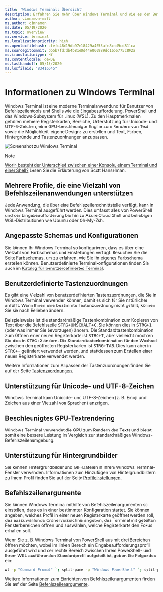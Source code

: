 ```yaml
---
title: 'Windows Terminal: Übersicht'
description: Erfahren Sie mehr über Windows Terminal und wie es den Befehlszeilenworkflow verbessern kann.
author: cinnamon-msft
ms.author: cinnamon
ms.date: 05/19/2020
ms.topic: overview
ms.service: terminal
ms.localizationpriority: high
ms.openlocfilehash: cfefc48d19db97e18429a4653afe8cad9cd811ca
ms.sourcegitcommit: bb5b7fd7db4b81e0d44e060989dc16b6775c802a
ms.translationtype: HT
ms.contentlocale: de-DE
ms.lasthandoff: 05/15/2020
ms.locfileid: "83416645"
---
```

# <a name="what-is-windows-terminal"></a>Informationen zu Windows Terminal

Windows Terminal ist eine moderne Terminalanwendung für Benutzer von Befehlszeilentools und Shells wie die Eingabeaufforderung, PowerShell und das Windows-Subsystem für Linux (WSL). Zu den Hauptmerkmalen gehören mehrere Registerkarten, Bereiche, Unterstützung für Unicode- und UTF-8-Zeichen, eine GPU-beschleunigte Engine zum Rendern von Text sowie die Möglichkeit, eigene Designs zu erstellen und Text, Farben, Hintergründe und Tastenzuordnungen anzupassen.

![Screenshot zu Windows Terminal](./images/overview.png)

> [!NOTE]
> [Worin besteht der Unterschied zwischen einer Konsole, einem Terminal und einer Shell?](https://www.hanselman.com/blog/WhatsTheDifferenceBetweenAConsoleATerminalAndAShell.aspx) Lesen Sie die Erläuterung von Scott Hanselman.

## <a name="multiple-profiles-supporting-a-variety-of-command-line-applications"></a>Mehrere Profile, die eine Vielzahl von Befehlszeilenanwendungen unterstützen

Jede Anwendung, die über eine Befehlszeilenschnittstelle verfügt, kann in Windows Terminal ausgeführt werden. Dies umfasst alles von PowerShell und der Eingabeaufforderung bis hin zu Azure Cloud Shell und beliebigen WSL-Distributionen wie Ubuntu oder Oh-My-Zsh.

## <a name="customized-schemes-and-configurations"></a>Angepasste Schemas und Konfigurationen

Sie können Ihr Windows Terminal so konfigurieren, dass es über eine Vielzahl von Farbschemas und Einstellungen verfügt. Besuchen Sie die Seite [Farbschemas](./customize-settings/color-schemes.md), um zu erfahren, wie Sie Ihr eigenes Farbschema erstellen können. Benutzerdefinierte Terminalkonfigurationen finden Sie auch im [Katalog für benutzerdefiniertes Terminal](./custom-terminal-gallery/powerline-in-powershell.md).

## <a name="custom-key-bindings"></a>Benutzerdefinierte Tastenzuordnungen

Es gibt eine Vielzahl von benutzerdefinierten Tastenzuordnungen, die Sie in Windows Terminal verwenden können, damit es sich für Sie natürlicher anfühlt. Wenn Ihnen eine bestimmte Tastenzuordnung nicht gefällt, können Sie sie nach Belieben ändern.

Beispielsweise ist die standardmäßige Tastenkombination zum Kopieren von Text über die Befehlszeile <kbd>STRG+UMSCHALT+C</kbd>. Sie können dies in <kbd>STRG+1</kbd> (oder was immer Sie bevorzugen) ändern. Die Standardtastenkombination zum Öffnen einer neuen Registerkarte ist <kbd>STRG+T</kbd>, aber vielleicht möchten Sie dies in <kbd>STRG+2</kbd> ändern. Die Standardtastenkombination für den Wechsel zwischen den geöffneten Registerkarten ist <kbd>STRG+TAB</kbd>. Dies kann aber in <kbd>STRG+-</kbd> geändert verwendet werden, und stattdessen zum Erstellen einer neuen Registerkarte verwendet werden.

Weitere Informationen zum Anpassen der Tastenzuordnungen finden Sie auf der Seite [Tastenzuordnungen](./customize-settings/key-bindings.md).

## <a name="unicode-and-utf-8-character-support"></a>Unterstützung für Unicode- und UTF-8-Zeichen

Windows Terminal kann Unicode- und UTF-8-Zeichen (z. B. Emoji und Zeichen aus einer Vielzahl von Sprachen) anzeigen.

## <a name="gpu-accelerated-text-rendering"></a>Beschleunigtes GPU-Textrendering

Windows Terminal verwendet die GPU zum Rendern des Texts und bietet somit eine bessere Leistung im Vergleich zur standardmäßigen Windows-Befehlszeilenumgebung.

## <a name="background-image-support"></a>Unterstützung für Hintergrundbilder

Sie können Hintergrundbilder und GIF-Dateien in Ihrem Windows Terminal-Fenster verwenden. Informationen zum Hinzufügen von Hintergrundbildern zu Ihrem Profil finden Sie auf der Seite [Profileinstellungen](./customize-settings/profile-settings.md#background-image-settings).

## <a name="command-line-arguments"></a>Befehlszeilenargumente

Sie können Windows Terminal mithilfe von Befehlszeilenargumenten so einstellen, dass es in einer bestimmten Konfiguration startet. Sie können angeben, welches Profil in einer neuen Registerkarte geöffnet werden soll, das auszuwählende Ordnerverzeichnis angeben, das Terminal mit geteilten Fensterbereichen öffnen und auswählen, welche Registerkarte den Fokus erhalten soll.

Wenn Sie z. B. Windows Terminal von PowerShell aus mit drei Bereichen öffnen möchten, wobei im linken Bereich ein Eingabeaufforderungsprofil ausgeführt wird und der rechte Bereich zwischen Ihrem PowerShell- und Ihrem WSL ausführenden Standardprofil aufgeteilt ist, geben Sie Folgendes ein:

```bash
wt -p "Command Prompt" `; split-pane -p "Windows PowerShell" `; split-pane -H wsl.exe
```

Weitere Informationen zum Einrichten von Befehlszeilenargumenten finden Sie auf der Seite [Befehlszeilenargumente](./command-line-arguments.md).
